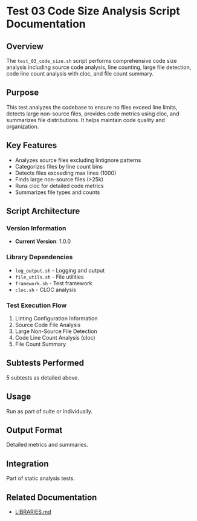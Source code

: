 # Test 03 Code Size Analysis Script Documentation

## Overview

The `test_03_code_size.sh` script performs comprehensive code size analysis including source code analysis, line counting, large file detection, code line count analysis with cloc, and file count summary.

## Purpose

This test analyzes the codebase to ensure no files exceed line limits, detects large non-source files, provides code metrics using cloc, and summarizes file distributions. It helps maintain code quality and organization.

## Key Features

- Analyzes source files excluding lintignore patterns
- Categorizes files by line count bins
- Detects files exceeding max lines (1000)
- Finds large non-source files (>25k)
- Runs cloc for detailed code metrics
- Summarizes file types and counts

## Script Architecture

### Version Information

- **Current Version**: 1.0.0

### Library Dependencies

- `log_output.sh` - Logging and output
- `file_utils.sh` - File utilities
- `framework.sh` - Test framework
- `cloc.sh` - CLOC analysis

### Test Execution Flow

1. Linting Configuration Information
2. Source Code File Analysis
3. Large Non-Source File Detection
4. Code Line Count Analysis (cloc)
5. File Count Summary

## Subtests Performed

5 subtests as detailed above.

## Usage

Run as part of suite or individually.

## Output Format

Detailed metrics and summaries.

## Integration

Part of static analysis tests.

## Related Documentation

- [LIBRARIES.md](LIBRARIES.md)